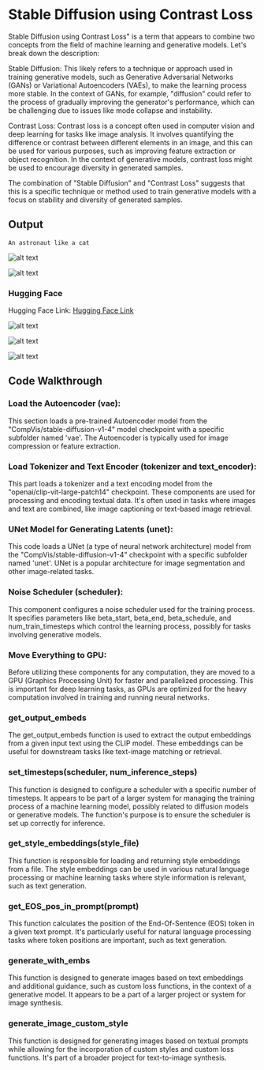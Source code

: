 # Stable Diffusion using Contrast Loss

Stable Diffusion using Contrast Loss" is a term that appears to combine two concepts from the field of machine learning and generative models. Let's break down the description:

Stable Diffusion: This likely refers to a technique or approach used in training generative models, such as Generative Adversarial Networks (GANs) or Variational Autoencoders (VAEs), to make the learning process more stable. In the context of GANs, for example, "diffusion" could refer to the process of gradually improving the generator's performance, which can be challenging due to issues like mode collapse and instability.

Contrast Loss: Contrast loss is a concept often used in computer vision and deep learning for tasks like image analysis. It involves quantifying the difference or contrast between different elements in an image, and this can be used for various purposes, such as improving feature extraction or object recognition. In the context of generative models, contrast loss might be used to encourage diversity in generated samples.

The combination of "Stable Diffusion" and "Contrast Loss" suggests that this is a specific technique or method used to train generative models with a focus on stability and diversity of generated samples.

## Output

```
An astronaut like a cat
```

![alt text](http://url/to/img.png)

![alt text](http://url/to/img.png)

### Hugging Face

Hugging Face Link: [Hugging Face Link](https://huggingface.co/spaces/adil22jaleel/StableDiffusion_Space)


![alt text](http://url/to/img.png)

![alt text](http://url/to/img.png)

![alt text](http://url/to/img.png)





## Code Walkthrough

### Load the Autoencoder (vae):

This section loads a pre-trained Autoencoder model from the "CompVis/stable-diffusion-v1-4" model checkpoint with a specific subfolder named 'vae'.
The Autoencoder is typically used for image compression or feature extraction.

### Load Tokenizer and Text Encoder (tokenizer and text_encoder):

This part loads a tokenizer and a text encoding model from the "openai/clip-vit-large-patch14" checkpoint.
These components are used for processing and encoding textual data. It's often used in tasks where images and text are combined, like image captioning or text-based image retrieval.

### UNet Model for Generating Latents (unet):

This code loads a UNet (a type of neural network architecture) model from the "CompVis/stable-diffusion-v1-4" checkpoint with a specific subfolder named 'unet'.
UNet is a popular architecture for image segmentation and other image-related tasks.

### Noise Scheduler (scheduler):

This component configures a noise scheduler used for the training process.
It specifies parameters like beta_start, beta_end, beta_schedule, and num_train_timesteps which control the learning process, possibly for tasks involving generative models.

### Move Everything to GPU:

Before utilizing these components for any computation, they are moved to a GPU (Graphics Processing Unit) for faster and parallelized processing. This is important for deep learning tasks, as GPUs are optimized for the heavy computation involved in training and running neural networks.

### get_output_embeds

The get_output_embeds function is used to extract the output embeddings from a given input text using the CLIP model. These embeddings can be useful for downstream tasks like text-image matching or retrieval.

### set_timesteps(scheduler, num_inference_steps)
This function is designed to configure a scheduler with a specific number of timesteps. It appears to be part of a larger system for managing the training process of a machine learning model, possibly related to diffusion models or generative models. The function's purpose is to ensure the scheduler is set up correctly for inference.

### get_style_embeddings(style_file)
This function is responsible for loading and returning style embeddings from a file. The style embeddings can be used in various natural language processing or machine learning tasks where style information is relevant, such as text generation.

### get_EOS_pos_in_prompt(prompt)
This function calculates the position of the End-Of-Sentence (EOS) token in a given text prompt. It's particularly useful for natural language processing tasks where token positions are important, such as text generation.

### generate_with_embs 
This function is designed to generate images based on text embeddings and additional guidance, such as custom loss functions, in the context of a generative model. It appears to be a part of a larger project or system for image synthesis.


### generate_image_custom_style 
This function is designed for generating images based on textual prompts while allowing for the incorporation of custom styles and custom loss functions. It's part of a broader project for text-to-image synthesis.


